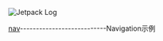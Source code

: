 ![Jetpack Log](https://user-gold-cdn.xitu.io/2019/11/1/16e25bf4f2101dba?w=733&h=374&f=png&s=43401)

[nav](/nav)---------------------------Navigation示例